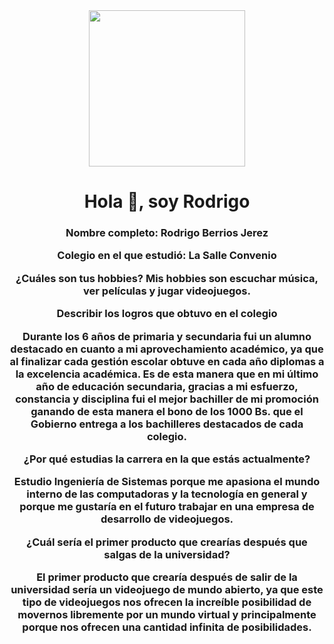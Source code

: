 <div id="header" align="center"> 
    <img src="https://media.giphy.com/media/2dhr60BbbQU63qgZbi/giphy.gif" width="250" />
    <h1 align="center">Hola 👋, soy Rodrigo </h1>
    <h3 align="center">Nombre completo: Rodrigo Berrios Jerez

       

Colegio en el que estudió: La Salle Convenio

¿Cuáles son tus hobbies?
Mis hobbies son escuchar música, ver películas y jugar videojuegos.

Describir los logros que obtuvo en el colegio

Durante los 6 años de primaria y secundaria fui un alumno destacado en cuanto a mi aprovechamiento académico, ya que al finalizar cada gestión escolar obtuve en cada año diplomas a la excelencia académica. Es de esta manera que en mi último año de educación secundaria, gracias a mi esfuerzo, constancia y disciplina fui el mejor bachiller de mi promoción ganando de esta manera el bono de los 1000 Bs. que el Gobierno entrega a los bachilleres destacados de cada colegio.

¿Por qué estudias la carrera en la que estás actualmente?

Estudio Ingeniería de Sistemas porque me apasiona el mundo interno de las computadoras y la tecnología en general y porque me gustaría en el futuro trabajar en una empresa de desarrollo de videojuegos.


¿Cuál sería el primer producto que crearías después que salgas de la universidad?

El primer producto que crearía después de salir de la universidad sería un videojuego de mundo abierto, ya que este tipo de videojuegos nos ofrecen la increíble posibilidad de movernos libremente por un mundo virtual y principalmente porque nos ofrecen una cantidad infinita de posibilidades.
